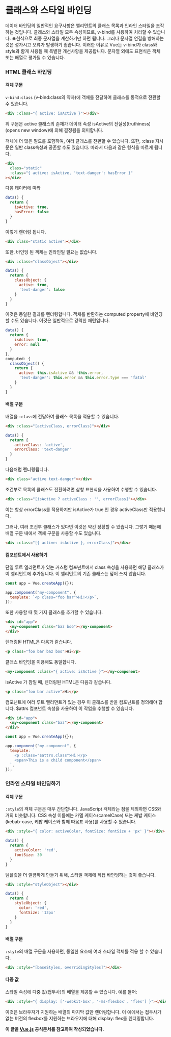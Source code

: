 # 클래스와 스타일 바인딩

데이터 바인딩의 일반적인 요구사항은 엘리먼트의 클래스 목록과 인라인 스타일을 조작하는 것입니다. 클래스와 스타일 모두 속성이므로, v-bind를 사용하여 처리할 수 있습니다. 표현식으로 최종 문자열을 계산하기만 하면 됩니다. 그러나 문자열 연결을 방해하는 것은 성가시고 오류가 발생하기 쉽습니다. 이러한 이유로 Vue는 v-bind가 class와 style과 함게 사용될 때 특별한 개선사항을 제공합니다. 문자열 외에도 표현식은 객체 또는 배열로 평가될 수 있습니다.

### HTML 클래스 바인딩

#### 객체 구문

`v-bind:class` (v-bind:class의 약자)에 객체를 전달하여 클래스를 동적으로 전환할 수 있습니다.

```html
<div :class="{ active: isActive }"></div>
```

위 구문은 active 클래스의 존재가 데이터 속성 isActive의 진실성(truthiness) (opens new window)에 의해 결정됨을 의미합니다.

객체에 더 많은 필드를 포함하여, 여러 클래스를 전환할 수 있습니다. 또한, :class 지시문은 일반 class속성과 공존할 수도 있습니다. 따라서 다음과 같은 형식을 따르게 됩니다.

```html
<div
  class="static"
  :class="{ active: isActive, 'text-danger': hasError }"
></div>
```

다음 데이터에 따라

```javascript
data() {
  return {
    isActive: true,
    hasError: false
  }
}
```

이렇게 렌더링 됩니다.

```html
<div class="static active"></div>
```

또한, 바인딩 된 객체는 인라인일 필요는 없습니다.

```html
<div :class="classObject"></div>
```

```javascript
data() {
  return {
    classObject: {
      active: true,
      'text-danger': false
    }
  }
}
```

이것은 동일한 결과를 렌더링합니다. 객체를 반환하는 computed property에 바인딩 할 수도 있습니다. 이것은 일반적으로 강력한 패턴입니다.

```javascript
data() {
  return {
    isActive: true,
    error: null
  }
},
computed: {
  classObject() {
    return {
      active: this.isActive && !this.error,
      'text-danger': this.error && this.error.type === 'fatal'
    }
  }
}
```

#### 배열 구문

배열을 `:class`에 전달하여 클래스 목록을 적용할 수 있습니다.

```html
<div :class="[activeClass, errorClass]"></div>
```

```javascript
data() {
  return {
    activeClass: 'active',
    errorClass: 'text-danger'
  }
}
```

다음처럼 렌더링됩니다.

```html
<div class="active text-danger"></div>
```

조건부로 목록의 클래스도 전환하려면 삼항 표현식을 사용하여 수행할 수 있습니다.

```html
<div :class="[isActive ? activeClass : '', errorClass]"></div>
```

이는 항상 errorClass를 적용하지만 isActive가 true 인 경우 activeClass만 적용합니다.

그러나, 여러 조건부 클래스가 있다면 이것은 약간 장황할 수 있습니다. 그렇기 때문에 배열 구문 내에서 객체 구문을 사용할 수도 있습니다.

```html
<div :class="[{ active: isActive }, errorClass]"></div>
```

#### 컴포넌트에서 사용하기

단일 루트 엘리먼트가 있는 커스텀 컴포넌트에서 class 속성을 사용하면 해당 클래스가 이 엘리먼트에 추가됩니다. 이 엘리먼트의 기존 클래스는 덮어 쓰지 않습니다.

```javascript
const app = Vue.createApp({});

app.component("my-component", {
  template: `<p class="foo bar">Hi!</p>`,
});
```

또한 사용할 때 몇 가지 클래스를 추가할 수 있습니다.

```html
<div id="app">
  <my-component class="baz boo"></my-component>
</div>
```

렌더링된 HTML은 다음과 같습니다.

```html
<p class="foo bar baz boo">Hi</p>
```

클래스 바인딩을 이용해도 동일합니다.

```html
<my-component :class="{ active: isActive }"></my-component>
```

isActive 가 참일 때, 렌더링된 HTML은 다음과 같습니다.

```html
<p class="foo bar active">Hi</p>
```

컴포넌트에 여러 루트 엘리먼트가 있는 경우 이 클래스를 받을 컴포넌트를 정의해야 합니다. $attrs 컴포넌트 속성을 사용하여 이 작업을 수행할 수 있습니다.

```html
<div id="app">
  <my-component class="baz"></my-component>
</div>
```

```javascript
const app = Vue.createApp({});

app.component("my-component", {
  template: `
    <p :class="$attrs.class">Hi!</p>
    <span>This is a child component</span>
  `,
});
```

### 인라인 스타일 바인딩하기

#### 객체 구문

`:style`의 객체 구문은 매우 간단합니다. JavaScript 객체라는 점을 제외하면 CSS와 거의 비슷합니다. CSS 속성 이름에는 카멜 케이스(camelCase) 또는 케밥 케이스(kebab-case, 케밥 케이스와 함께 따옴표 사용)를 사용할 수 있습니다.

```html
<div :style="{ color: activeColor, fontSize: fontSize + 'px' }"></div>
```

```javascript
data() {
  return {
    activeColor: 'red',
    fontSize: 30
  }
}
```

템플릿을 더 깔끔하게 만들기 위해, 스타일 객체에 직접 바인딩하는 것이 좋습니다.

```html
<div :style="styleObject"></div>
```

```javascript
data() {
  return {
    styleObject: {
      color: 'red',
      fontSize: '13px'
    }
  }
}
```

#### 배열 구문

`:style`의 배열 구문을 사용하면, 동일한 요소에 여러 스타일 객체를 적용 할 수 있습니다.

```html
<div :style="[baseStyles, overridingStyles]"></div>
```

#### 다중 값

스타일 속성에 다중 값(접두사)의 배열을 제공할 수 있습니다. 예를 들어:

```html
<div :style="{ display: ['-webkit-box', '-ms-flexbox', 'flex'] }"></div>
```

이것은 브라우저가 지원하는 배열의 마지막 값만 렌더링합니다. 이 예에서는 접두사가 없는 버전의 flexbox를 지원하는 브라우저에 대해 display: flex를 렌더링합니다.

**이 글을 [Vue.js](https://v3.ko.vuejs.org/) 공식문서를 참고하여 작성되었습니다.**
